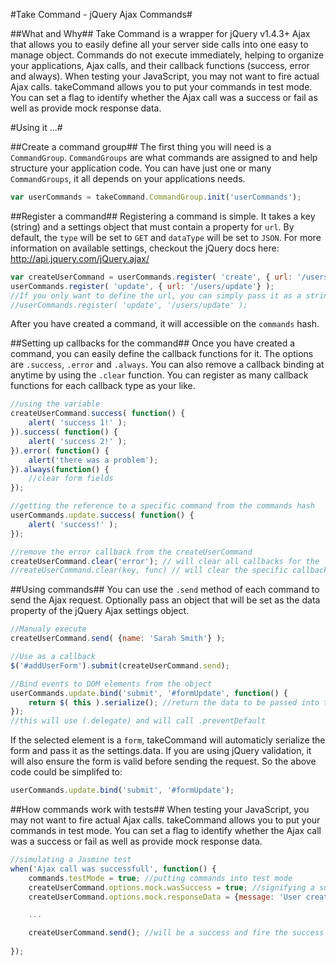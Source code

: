 #Take Command - jQuery Ajax Commands#

##What and Why##
Take Command is a wrapper for jQuery v1.4.3+ Ajax that allows you to easily define all your server side calls into one easy to manage object. Commands do not execute immediately, helping to organize your applications, Ajax calls, and their callback functions (success, error and always). When testing your JavaScript, you may not want to fire actual Ajax calls. takeCommand allows you to put your commands in test mode. You can set a flag to identify whether the Ajax call was a success or fail as well as provide mock response data.

#Using it ...#

##Create a command group##
The first thing you will need is a `CommandGroup`. `CommandGroups` are what commands are assigned to and help structure your application code. You can have just one or many `CommandGroups`, it all depends on your applications needs.

```javascript
var userCommands = takeCommand.CommandGroup.init('userCommands');
```

##Register a command##
Registering a command is simple. It takes a key (string) and a settings object that must contain a property for `url`. By default, the `type` will be set to `GET` and `dataType` will be set to `JSON`. For more information on available settings, checkout the jQuery docs here: http://api.jquery.com/jQuery.ajax/

```javascript
var createUserCommand = userCommands.register( 'create', { url: '/users/create' } ); //creating a variable
userCommands.register( 'update', { url: '/users/update'} );
//If you only want to define the url, you can simply pass it as a string literal to the second argument.
//userCommands.register( 'update', '/users/update' );
```
After you have created a command, it will accessible on the `commands` hash.

##Setting up callbacks for the command##
Once you have created a command, you can easily define the callback functions for it. The options are `.success`, `.error` and `.always`. You can also remove a callback binding at anytime by using the `.clear` function. You can register as many callback functions for each callback type as your like.

```javascript
//using the variable
createUserCommand.success( function() {
    alert( 'success 1!' );
}).success( function() {
    alert( 'success 2!' );
}).error( function() {
    alert('there was a problem');
}).always(function() {
    //clear form fields
});

//getting the reference to a specific command from the commands hash
userCommands.update.success( function() {
    alert( 'success!' );
});

//remove the error callback from the createUserCommand
createUserCommand.clear('error'); // will clear all callbacks for the `error` key
//reateUserCommand.clear(key, func) // will clear the specific callback function
```

##Using commands##
You can use the `.send` method of each command to send the Ajax request. Optionally pass an object that will be set as the data property of the jQuery Ajax settings object.
```javascript
//Manualy execute
createUserCommand.send( {name: 'Sarah Smith'} );

//Use as a callback
$('#addUserForm').submit(createUserCommand.send);

//Bind events to DOM elements from the object
userCommands.update.bind('submit', '#formUpdate', function() {
    return $( this ).serialize(); //return the data to be passed into the Ajax call
});
//this will use (.delegate) and will call .preventDefault
```
If the selected element is a `form`, takeCommand will automaticly serialize the form and pass it as the settings.data. If you are using jQuery validation, it will also ensure the form is valid before sending the request. So the above code could be simplifed to:

```javascript
userCommands.update.bind('submit', '#formUpdate');
```

##How commands work with tests##
When testing your JavaScript, you may not want to fire actual Ajax calls. takeCommand allows you to put your commands in test mode. You can set a flag to identify whether the Ajax call was a success or fail as well as provide mock response data.
```javascript
//simulating a Jasmine test
when('Ajax call was successfull', function() {
	commands.testMode = true; //putting commands into test mode
	createUserCommand.options.mock.wasSuccess = true; //signifying a successful Ajax request
	createUserCommand.options.mock.responseData = {message: 'User created successfully', userId: 7}; //the fake response data that would have come from the server

	...

	createUserCommand.send(); //will be a success and fire the success and always functions. It will also pass in the defined mock.responseData object to the callbacks
	
});
```